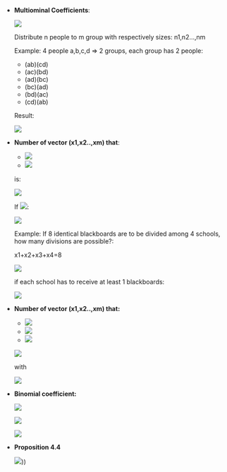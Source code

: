 * **Multiominal Coefficients**:

    ![](https://latex.codecogs.com/gif.latex?\binom{n}{n_{1},&space;n_{2},&space;..,&space;n_{m}}&space;=\frac{n!}{n_{1}!n_{2}!...n_{m}!})

    Distribute n people to m group with respectively sizes: n1,n2...,nm

    Example: 4 people a,b,c,d => 2 groups, each group has 2 people:
    - (ab)(cd)
    - (ac)(bd)
    - (ad)(bc)
    - (bc)(ad)
    - (bd)(ac)
    - (cd)(ab)

    Result:

    ![](https://latex.codecogs.com/gif.latex?\frac{4!}{2!2!}=6)

* **Number of vector (x1,x2..,xm) that**:
    - ![](https://latex.codecogs.com/gif.latex?x_{i}&space;>=0)
    - ![](https://latex.codecogs.com/gif.latex?x_{1}&plus;x_{2}&plus;...&plus;x_{m}=n)

    is:

    ![](https://latex.codecogs.com/gif.latex?\binom{n&plus;m-1}{m-1})

    If ![](https://latex.codecogs.com/gif.latex?x_{i}&space;>=1):

    ![](https://latex.codecogs.com/gif.latex?\binom{n-1}{m-1})

    Example: If 8 identical blackboards are to be divided among
4 schools, how many divisions are possible?:

    x1+x2+x3+x4=8

    ![](https://latex.codecogs.com/gif.latex?=\binom{8&plus;4-1}{4-1})

    if each school has to receive at least 1 blackboards:

    ![](https://latex.codecogs.com/gif.latex?=\binom{8-1}{4-1})

* **Number of vector (x1,x2..,xm) that:**
    - ![](https://latex.codecogs.com/gif.latex?x_{i}&space;>=0)
    - ![](https://latex.codecogs.com/gif.latex?x_{1}&plus;x_{2}&plus;...&plus;x_{m}=n)
    - ![](https://latex.codecogs.com/gif.latex?x_{i}&space;>=&space;min_{i}&space;,&space;i=1..m)

    ![](https://latex.codecogs.com/gif.latex?\binom{n'&plus;m-1}{m-1})

    with

    ![](https://latex.codecogs.com/gif.latex?n'&space;=&space;n&space;-&space;\sum_{i=1}^{m}min_{i})

* **Binomial coefficient:**

    ![](https://latex.codecogs.com/gif.latex?\binom{n}{k}&space;=&space;\frac{n!}{(n-k)!k!})

    ![](https://latex.codecogs.com/gif.latex?\binom{n}{k}&space;=&space;\binom{n-1}{k-1}&space;&plus;&space;\binom{n-1}{k})

    ![](https://latex.codecogs.com/gif.latex?(x&plus;y)^{n}&space;=&space;\sum_{k=0}^{n}\binom{n}{k}x^{k}y^{n-k})

* **Proposition 4.4**

    ![](https://latex.codecogs.com/gif.latex?P(\bigcup_{1}^{n}E_{i})&space;=&space;\sum_{1}^{n}P(E_{i})-\sum_{i_{1}%3Ci_{2}}P(E_{i_{1}}E_{i_{2}})&plus;...&space;&plus;(-1)^{r&plus;1}\sum_{i_{1}%3Ci_{2}%3C...%3Ci_{r}}P(E_{i_{1}}E_{i_2}...E_{i_{r}})&plus;...&plus;(-1)^{n&plus;1}P(E_{i_{1}}E_{i_{2}}...E_{i_{n}}))))

